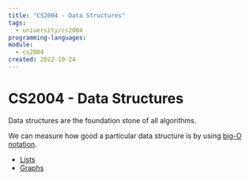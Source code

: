 ```yaml
---
title: "CS2004 - Data Structures"
tags:
  - university/cs2004
programming-languages:
module:
  - cs2004
created: 2022-10-24
---
```

# CS2004 - Data Structures
Data structures are the foundation stone of all algorithms.

We can measure how good a particular data structure is by using [big-O notation](notes/university/year2/cs2004/big-o-notation.md).

- [Lists](notes/general/lists.md)
- [Graphs](notes/university/year2/cs2004/graphs.md)